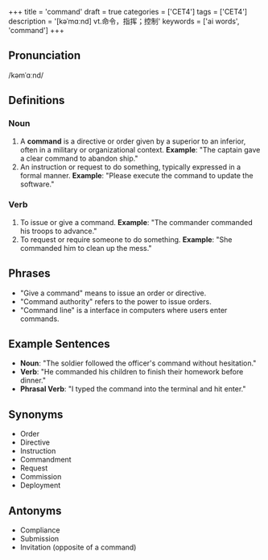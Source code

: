 +++
title = 'command'
draft = true
categories = ['CET4']
tags = ['CET4']
description = '[kəˈmɑːnd] vt.命令，指挥；控制'
keywords = ['ai words', 'command']
+++

## Pronunciation
/kəmˈɑːnd/

## Definitions
### Noun
1. A **command** is a directive or order given by a superior to an inferior, often in a military or organizational context. **Example**: "The captain gave a clear command to abandon ship."
2. An instruction or request to do something, typically expressed in a formal manner. **Example**: "Please execute the command to update the software."

### Verb
1. To issue or give a command. **Example**: "The commander commanded his troops to advance."
2. To request or require someone to do something. **Example**: "She commanded him to clean up the mess."

## Phrases
- "Give a command" means to issue an order or directive.
- "Command authority" refers to the power to issue orders.
- "Command line" is a interface in computers where users enter commands.

## Example Sentences
- **Noun**: "The soldier followed the officer's command without hesitation."
- **Verb**: "He commanded his children to finish their homework before dinner."
- **Phrasal Verb**: "I typed the command into the terminal and hit enter."

## Synonyms
- Order
- Directive
- Instruction
- Commandment
- Request
- Commission
- Deployment

## Antonyms
- Compliance
- Submission
- Invitation (opposite of a command)
